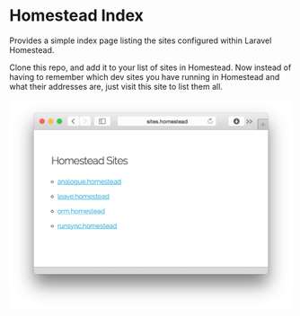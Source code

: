 # Homestead Index
Provides a simple index page listing the sites configured within Laravel Homestead.

Clone this repo, and add it to your list of sites in Homestead. Now instead of having to remember which dev sites you have running in Homestead and what their addresses are, just visit this site to list them all.

![Screenshot](screenshot.png "Screenshot")
